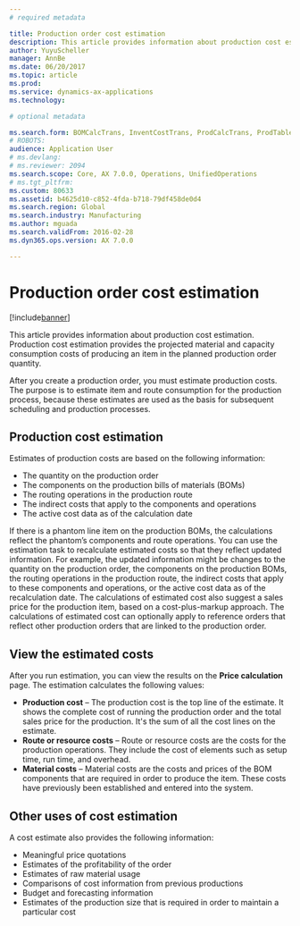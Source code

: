 ```yaml
---
# required metadata

title: Production order cost estimation
description: This article provides information about production cost estimation. Production cost estimation provides the projected material and capacity consumption costs of producing an item in the planned production order quantity. 
author: YuyuScheller
manager: AnnBe
ms.date: 06/20/2017
ms.topic: article
ms.prod: 
ms.service: dynamics-ax-applications
ms.technology: 

# optional metadata

ms.search.form: BOMCalcTrans, InventCostTrans, ProdCalcTrans, ProdTableJour, ProdTableListPage
# ROBOTS: 
audience: Application User
# ms.devlang: 
# ms.reviewer: 2094
ms.search.scope: Core, AX 7.0.0, Operations, UnifiedOperations
# ms.tgt_pltfrm: 
ms.custom: 80633
ms.assetid: b4625d10-c852-4fda-b718-79df458de0d4
ms.search.region: Global
ms.search.industry: Manufacturing
ms.author: mguada
ms.search.validFrom: 2016-02-28
ms.dyn365.ops.version: AX 7.0.0

---
```


# Production order cost estimation

[!include[banner](../includes/banner.md)]


This article provides information about production cost estimation. Production cost estimation provides the projected material and capacity consumption costs of producing an item in the planned production order quantity. 

After you create a production order, you must estimate production costs. The purpose is to estimate item and route consumption for the production process, because these estimates are used as the basis for subsequent scheduling and production processes.

## Production cost estimation
Estimates of production costs are based on the following information:

-   The quantity on the production order
-   The components on the production bills of materials (BOMs)
-   The routing operations in the production route
-   The indirect costs that apply to the components and operations
-   The active cost data as of the calculation date

If there is a phantom line item on the production BOMs, the calculations reflect the phantom’s components and route operations. You can use the estimation task to recalculate estimated costs so that they reflect updated information. For example, the updated information might be changes to the quantity on the production order, the components on the production BOMs, the routing operations in the production route, the indirect costs that apply to these components and operations, or the active cost data as of the recalculation date. The calculations of estimated cost also suggest a sales price for the production item, based on a cost-plus-markup approach. The calculations of estimated cost can optionally apply to reference orders that reflect other production orders that are linked to the production order.

## View the estimated costs
After you run estimation, you can view the results on the **Price calculation** page. The estimation calculates the following values:

-   **Production cost** – The production cost is the top line of the estimate. It shows the complete cost of running the production order and the total sales price for the production. It's the sum of all the cost lines on the estimate.
-   **Route or resource costs** – Route or resource costs are the costs for the production operations. They include the cost of elements such as setup time, run time, and overhead.
-   **Material costs** – Material costs are the costs and prices of the BOM components that are required in order to produce the item. These costs have previously been established and entered into the system.

## Other uses of cost estimation
A cost estimate also provides the following information:

-   Meaningful price quotations
-   Estimates of the profitability of the order
-   Estimates of raw material usage
-   Comparisons of cost information from previous productions
-   Budget and forecasting information
-   Estimates of the production size that is required in order to maintain a particular cost




